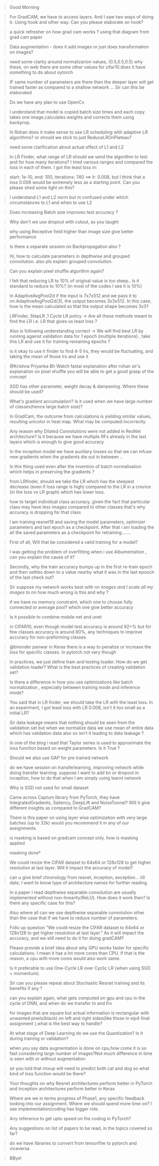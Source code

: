 
> Good Morning


> For GradCAM, we have to access layers. And I saw two ways of doing it. Using hook and other way. Can you please elaborate on hook?


> a quick refresher on how grad cam works ? using that diagram from grad cam paper


> Data augmentation - does it add images or just does transformation on images?


> need some clarity around normalizarion values, (0.5,0.5,0.5) why these, on web there are some other values for cifar10.does it have something to do about oytorch


> IF same number of parameters are there then the deeper layer will get trained faster as compared to a shallow network ... Sir can this be elaborated


> Do we have any plan to use OpenCv


> I understand that model is copied batch size times and each copy takes one image,calculates weights and corrects them using backprop.


> hi Rohan does it make sense to use LR scheduling with adaptive LR algorithms? or should we stick to just ReduceLROnPlateau?


> need some clarification about actual effect of L1 and L2


> In LR Finder, what range of LR should we send the algorithm to test and for how many iterations? I tried various ranges and compared the loss in each of them. I got the least loss in:


> start: 1e-10, end: 100, iterations: 740 ==> lr: 0.008, but I think that a loss 0.008 would be extremely less as a starting point. Can you please shed some light on this?


> I understand L1 and L2 norm but m confused under which circumstances to L1 and when to use L2


> Does increasing Batch size improves test accuracy ?


> Why don't we use dropout with cutout, as you taught


> why using Receptive field higher than image size give better performance


> Is there a separate session on Backpropagation also ?


> Hi, how to calculate parameters in depthwise and grouped convolution. also pls explain grouped convolution.


> Can you explain pixel shuffle algorithm again?


> I felt that reducing LR to 10% of original value is too steep.. Is it standard to reduce to 10%? (in most of the codes I see it is 10%)


> In AdaptiveAvgPool2d if the input is 7x7x512 and we pass it to nn.AdaptiveAvgPool2d(3), the output becomes 3x3x512. In this case, how is the mean calculated so that the output shape becomes 3x3?


> LRFinder, StepLR ,1 Cycle LR policy -> Are all these methods meant to find the LR i.e. LR that gives us least loss ?


> Also is following understanding correct -> We will find best LR by running against validation data for 1 epoch (multiple iterations) , take this LR and use it for training remaining epochs ?


> is it okay to use lr finder to find 4-5 lrs, they would be fluctuating, and taking the mean of those lrs and use it


> @Krishna Priyanka Bh Watch fastai explanation after rohan sir's explanation on pixel shuffle you will be able to get a good grasp of the concept


> SGD has other parameter, weight decay & dampening. Where these should be used?


> What's gradient accumulation? Is it used when we have large number of classes(hence large batch size)?


> In GradCam, the outcome from calculations is yielding similar values, resulting unicolor in heat map. What may be computed incorrectly.


> Any reason why Dilated Convolutions were not added in ResNet architecture? Is it because we have multiple RFs already in the last layers which is enough to give good accuracy


> In the inception model we have auxiliary losses so that we can infuse new gradients when the gradients die out in between ..


> Is this thing used even after the invention of batch normalisation which helps in preserving the gradients ?


> from LRfinder, should we take the LR which has the steepest decrease (even if loss range is high) compared to the LR in a crevice (in the loss vs LR graph) which has lower loss.


> how to target individual class accuracy, given the fact that particular class may have less images compared to other classes that's why accuracy is dropping for that class


> I am training resnet18 and saving the model parameters, optimizer parameters and last epoch as a checkpoint. After that i am loading the all the saved parameters as a checkpoint for retraining.......


> First of all, Will that be considered a valid training for a model?


> I was getting the problem of overfitting when i use Albumentation , can you explain the cause of it?


> Secondly, why the train accuracy bumps up in the first re-train epoch and then settles down to a value nearby what it was in the last epooch of the last check out?


> Sir suppose my network works best with n*n images and I scale all my images to n*n how much wrong is this and why ?


> if we have no memory constraint, which one to choose fully connected or average pool? which one give better accuracy


> Is it possible to combine mobile net and unet


> in CIFAR10, even though model test accuracy is around 92+% but for few classes accuracy is around 80%, any techniques to improve accuracy for non-preforming classes


> @birender panwar in Keras there is a way to penalize or increase the loss for specific classes. In pytorch not very though


> In practices, we just define train and testing loader. How do we get validation loader? What is the best practices of creating validation set?


> Is there a difference in how you use optimizations like batch normalization , especially between training mode and inference mode?


> You said that in LR finder, we should take the LR with the least loss. In an experiment, I got least loss with LR 0.008, isn't it too small as a initial LR?


> Sir data leakage means that nothing should be seen from the validation set but when we normalize data we use mean of entire data which has validation data also so isn't it leading to data leakage ?


> In one of the blog i read that Taylor series is used to approximate the loss function based on weight parameters. Is it True ?


> Should we also use GAP for pre trained network


> do we have session on transferlearning, improving network while doing transfer learning. suppose I want to add bn or dropout in inception, how to do that when I am simply using learnt network


> Why is SGD not used for small dataset


> Came across Captum library from PyTorch, they have IntegratedGradients, Saliency, DeepLift and NoiseTunnel? Will it give different insights as compared to GradCAM?


> There is this paper on using layer wise optimization with very large batches (up to 32k) would you recommend it in any of our assignments.


> is masking is based on gradcam concept only. how is masking applied


> masking done*


> We could resize the CIFAR dataset to 64x64 or 128x128 to get higher resolution at last layer. Will it impact the accuracy of model?


> can u give brief chronology from resnet, inception, exception... till date, I want to know type of architecture names for further reading


> In a paper I read depthwise separable convolution are usually implemented without non-linearity(ReLU). How does it work then? Is there any specific case for this?


> Also where all can we use depthwise separable convolution other than the case that if we have to reduce number of parameters.


> Follo up question "We could resize the CIFAR dataset to 64x64 or 128x128 to get higher resolution at last layer." As it will impact the accuracy, and we still need to do it for doing gradCAM?


> Please provide a brief idea about why GPU works faster for specific calculations. I mean it has a lot more cores than CPU. If that is the reason, a cpu with more cores would also work same.


> Is it preferable to use One-Cycle LR over Cyclic LR (when using SGD + momentum).


> Sir can you please repeat about Stochastic Resnet training and its benefits if any ?


> can you explain again, what gets computed on gpu and cpu in the cycle of DNN, and when do we transfer to and fro


> for images that are square but actual information is rectangular with unwanted pixels(black) on left and right sides(like those in eip4 final assignment ),what is the best way to handle?


> At what stage of Deep Learning do we use the Quantization? Is it during training or validation?


> when you say data augmentation is done on cpu,how come it is so fast considering large number of images?Not much difference in time is seen with or without augmentation


> sir you told that mixup will need to predict both cat and dog so what kind of loss function would be there?


> Your thoughts on why Resnet architectures perform better in PyTorch and inception architectures perform better in Keras


> Where are we in terms progress of Phase1, any specific feedback looking into our assignment. Where we should spend more time on? I see implementation/coding has bigger role.


> Any reference to get upto speed on the coding in PyTorch?


> Any suggestions on list of papers to be read, in the topics covered so far?


> do we have libraries to convert from tensorfliw to pytorch and viceversa


> BBye!
